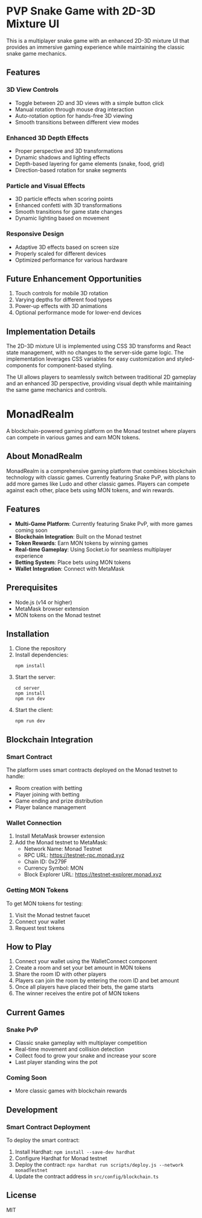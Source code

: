 # PVP Snake Game with 2D-3D Mixture UI

This is a multiplayer snake game with an enhanced 2D-3D mixture UI that provides an immersive gaming experience while maintaining the classic snake game mechanics.

## Features

### 3D View Controls
- Toggle between 2D and 3D views with a simple button click
- Manual rotation through mouse drag interaction
- Auto-rotation option for hands-free 3D viewing
- Smooth transitions between different view modes

### Enhanced 3D Depth Effects
- Proper perspective and 3D transformations
- Dynamic shadows and lighting effects
- Depth-based layering for game elements (snake, food, grid)
- Direction-based rotation for snake segments

### Particle and Visual Effects
- 3D particle effects when scoring points
- Enhanced confetti with 3D transformations
- Smooth transitions for game state changes
- Dynamic lighting based on movement

### Responsive Design
- Adaptive 3D effects based on screen size
- Properly scaled for different devices
- Optimized performance for various hardware

## Future Enhancement Opportunities
1. Touch controls for mobile 3D rotation
2. Varying depths for different food types
3. Power-up effects with 3D animations
4. Optional performance mode for lower-end devices

## Implementation Details
The 2D-3D mixture UI is implemented using CSS 3D transforms and React state management, with no changes to the server-side game logic. The implementation leverages CSS variables for easy customization and styled-components for component-based styling.

The UI allows players to seamlessly switch between traditional 2D gameplay and an enhanced 3D perspective, providing visual depth while maintaining the same game mechanics and controls.

# MonadRealm

A blockchain-powered gaming platform on the Monad testnet where players can compete in various games and earn MON tokens.

## About MonadRealm

MonadRealm is a comprehensive gaming platform that combines blockchain technology with classic games. Currently featuring Snake PvP, with plans to add more games like Ludo and other classic games. Players can compete against each other, place bets using MON tokens, and win rewards.

## Features

- **Multi-Game Platform**: Currently featuring Snake PvP, with more games coming soon
- **Blockchain Integration**: Built on the Monad testnet
- **Token Rewards**: Earn MON tokens by winning games
- **Real-time Gameplay**: Using Socket.io for seamless multiplayer experience
- **Betting System**: Place bets using MON tokens
- **Wallet Integration**: Connect with MetaMask

## Prerequisites

- Node.js (v14 or higher)
- MetaMask browser extension
- MON tokens on the Monad testnet

## Installation

1. Clone the repository
2. Install dependencies:
   ```
   npm install
   ```
3. Start the server:
   ```
   cd server
   npm install
   npm run dev
   ```
4. Start the client:
   ```
   npm run dev
   ```

## Blockchain Integration

### Smart Contract

The platform uses smart contracts deployed on the Monad testnet to handle:
- Room creation with betting
- Player joining with betting
- Game ending and prize distribution
- Player balance management

### Wallet Connection

1. Install MetaMask browser extension
2. Add the Monad testnet to MetaMask:
   - Network Name: Monad Testnet
   - RPC URL: https://testnet-rpc.monad.xyz
   - Chain ID: 0x279F
   - Currency Symbol: MON
   - Block Explorer URL: https://testnet-explorer.monad.xyz

### Getting MON Tokens

To get MON tokens for testing:
1. Visit the Monad testnet faucet
2. Connect your wallet
3. Request test tokens

## How to Play

1. Connect your wallet using the WalletConnect component
2. Create a room and set your bet amount in MON tokens
3. Share the room ID with other players
4. Players can join the room by entering the room ID and bet amount
5. Once all players have placed their bets, the game starts
6. The winner receives the entire pot of MON tokens

## Current Games

### Snake PvP
- Classic snake gameplay with multiplayer competition
- Real-time movement and collision detection
- Collect food to grow your snake and increase your score
- Last player standing wins the pot

### Coming Soon
- More classic games with blockchain rewards

## Development

### Smart Contract Deployment

To deploy the smart contract:
1. Install Hardhat: `npm install --save-dev hardhat`
2. Configure Hardhat for Monad testnet
3. Deploy the contract: `npx hardhat run scripts/deploy.js --network monadTestnet`
4. Update the contract address in `src/config/blockchain.ts`

## License

MIT 
